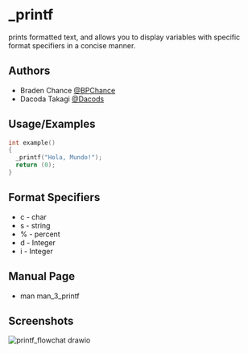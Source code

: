 
# _printf

prints formatted text, and allows you to display variables with specific format specifiers in a concise manner.







## Authors

- Braden Chance [@BPChance](https://github.com/BPChance)
- Dacoda Takagi [@Dacods](https://github.com/dacods)




## Usage/Examples

```c
int example()
{
  _printf("Hola, Mundo!");
  return (0);
}
```


## Format Specifiers

- c - char
- s - string
- % - percent
- d - Integer
- i - Integer


## Manual Page
- man man_3_printf





## Screenshots
![printf_flowchat drawio](https://github.com/dacods/atlas-printf/assets/155327470/e81816ba-06a2-4a0c-9cb3-6de1c4f49182)



